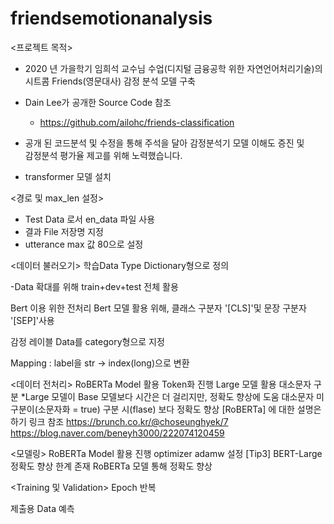 # friendsemotionanalysis


<프로젝트 목적>
 - 2020 년 가을학기 임희석 교수님 수업(디지털 금융공학 위한 자연언어처리기술)의
   시트콤 Friends(영문대사) 감정 분석 모델 구축

- Dain Lee가 공개한 Source Code 참조
  - https://github.com/ailohc/friends-classification

- 공개 된 코드분석 및 수정을 통해 주석을 달아 감정분석기 모델 이해도 증진 및 <br>
  감정분석 평가율 제고를 위해 노력했습니다.
  
 - transformer 모델 설치
 
 <경로 및 max_len 설정>
 - Test Data 로서 en_data 파일 사용
 - 결과 File 저장명 지정
 - utterance max 값 80으로 설정

<데이터 불러오기>
학습Data Type Dictionary형으로 정의

-Data 확대를 위해 train+dev+test 전체 활용

Bert 이용 위한 전처리
Bert 모델 활용 위해, 클래스 구분자 '[CLS]'및 문장 구분자 '[SEP]'사용

감정 레이블 Data를 category형으로 지정

Mapping : label을 str -> index(long)으로 변환

<데이터 전처리>
RoBERTa Model 활용 Token화 진행
Large 모델 활용
대소문자 구분
*Large 모델이 Base 모델보다 시간은 더 걸리지만, 정확도 향상에 도움
대소문자 미구분이(소문자화 = true) 구분 시(flase) 보다 정확도 향상
[RoBERTa] 에 대한 설명은 하기 링크 참조
https://brunch.co.kr/@choseunghyek/7
https://blog.naver.com/beneyh3000/222074120459

<모델링>
RoBERTa Model 활용 진행
optimizer adamw 설정
[Tip3]
BERT-Large 정확도 향상 한계 존재
RoBERTa 모델 통해 정확도 향상

<Training 및 Validation>
Epoch 반복

제출용 Data 예측
